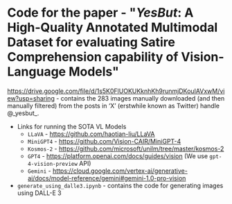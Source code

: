 # Code for the paper - "***YesBut***: A High-Quality Annotated Multimodal Dataset for evaluating Satire Comprehension capability of Vision-Language Models"

https://drive.google.com/file/d/1s5K0FlUOKUKknhKh9runmjDKouIAVxwM/view?usp=sharing - contains the 283 images manually downloaded (and then manually filtered) from the posts in ‘X’ (erstwhile known as Twitter) handle @\_yesbut\_.

- Links for running the SOTA VL Models
  - `LLaVA` - https://github.com/haotian-liu/LLaVA
  - `MiniGPT4` - https://github.com/Vision-CAIR/MiniGPT-4
  - `Kosmos-2` - https://github.com/microsoft/unilm/tree/master/kosmos-2
  - `GPT4` - https://platform.openai.com/docs/guides/vision (We use `gpt-4-vision-preview` API)
  - `Gemini` - https://cloud.google.com/vertex-ai/generative-ai/docs/model-reference/gemini#gemini-1.0-pro-vision
- `generate_using_dalle3.ipynb` - contains the code for generating images using DALL-E 3
